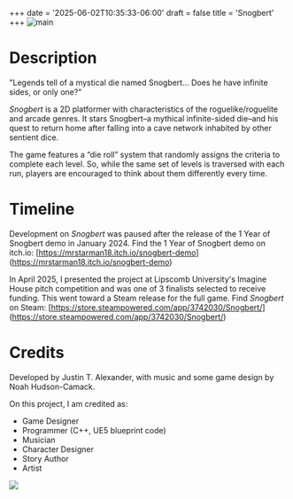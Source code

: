 +++
date = '2025-06-02T10:35:33-06:00'
draft = false
title = 'Snogbert'
+++
![main](images/SnogbertMain.png)

# Description
"Legends tell of a mystical die named Snogbert...
Does he have infinite sides, or only one?"

*Snogbert* is a 2D platformer with characteristics of the roguelike/roguelite and arcade genres. It stars Snogbert–a mythical infinite-sided die–and his quest to return home after falling into a cave network inhabited by other sentient dice. 

The game features a “die roll” system that randomly assigns the criteria to complete each level. So, while the same set of levels is traversed with each run, players are encouraged to think about them differently every time. 

# Timeline
Development on *Snogbert* was paused after the release of the 1 Year of Snogbert demo in January 2024.
Find the 1 Year of Snogbert demo on itch.io: [https://mrstarman18.itch.io/snogbert-demo] (https://mrstarman18.itch.io/snogbert-demo)

In April 2025, I presented the project at Lipscomb University's Imagine House pitch competition and was one of 3 finalists selected to receive funding. This went toward a Steam release for the full game.
Find *Snogbert* on Steam: [https://store.steampowered.com/app/3742030/Snogbert/] (https://store.steampowered.com/app/3742030/Snogbert/)

# Credits
Developed by Justin T. Alexander, with music and some game design by Noah Hudson-Camack.

On this project, I am credited as:
- Game Designer
- Programmer (C++, UE5 blueprint code)
- Musician
- Character Designer
- Story Author
- Artist

![](images/TimeToGetSnoggy.png)
